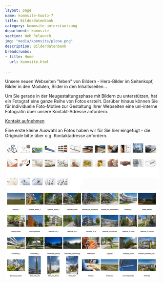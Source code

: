 ```yaml
---
layout: page
name: kommsite-howto-7
title: Bilderdatenbank
category: kommsite-unterstuetzung
department: kommsite
section: Web Relaunch
img: "media/kommsite/plone.png"
description: Bilderdatenbank
breadcrumbs:
- title: Home
  url: kommsite.html

---
```


Unsere neuen Webseiten "leben" von Bildern - Hero-Bilder im Seitenkopf, Bilder in den Modulen, Bilder in den Inhaltsseiten...

Um Sie gerade in der Neugestaltungsphase mit Bildern zu unterstützen, hat ein Fotograf eine ganze Reihe von Fotos erstellt. Darüber hinaus können Sie für individuelle Foto-Motive zur Gestaltung Ihrer Webseiten eine uni-interne Fotografin über unsere Kontakt-Adresse anfordern.

<a class="btn btn-theme-colored btn-lg" href="mailto:homepage@unibw.de"><i class="fa fa-envelope-o"></i> Kontakt aufnehmen</a>


Eine erste kleine Auswahl an Fotos haben wir für Sie hier eingefügt - die Originale bitte über o.g. Kontaktadresse anfordern.

<img src="media/kommsite/fototeaser.jpg">

<img src="media/kommsite/fototeaser2.jpg">
